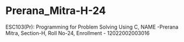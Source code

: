 # Prerana_Mitra-H-24
ESC103(Pr): Programming for Problem Solving Using C, NAME -Prerana Mitra, Section-H, Roll No-24, Enrollment - 12022002003016
